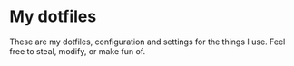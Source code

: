 # My dotfiles

These are my dotfiles, configuration and settings for the things I use. Feel free to steal, modify, or make fun of.